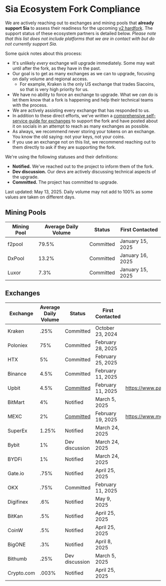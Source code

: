 # Sia Ecosystem Fork Compliance

We are actively reaching out to exchanges and mining pools that **already support Sia** to assess their readiness for the upcoming [v2 hardfork](broken-reference). The support status of these ecosystem partners is detailed below. _Please note that this list does not include platforms that we are in contact with but do not currently support Sia._

Some quick notes about this process:

* It's unlikely _every_ exchange will upgrade immediately. Some may wait until after the fork, as they have in the past.
* Our goal is to get as many exchanges as we can to upgrade, focusing on daily volume and regional access.
  * For example, Kraken is the only US exchange that trades Siacoins, so that is very high priority for us.
* We have no ability to force an exchange to upgrade. What we _can_ do is let them know that a fork is happening and help their technical teams with the process.
* We are actively assisting every exchange that has responded to us.
* In addition to these direct efforts, we've written a [comprehensive self-service guide for exchanges](https://docs.sia.tech/navigating-the-v2-hardfork/exchanges) to support the fork and have posted about it on socials in an attempt to reach as many exchanges as possible.
* As always, we recommend never storing your tokens on an exchange. You know the old saying: not your keys, not your coins.
* If you use an exchange not on this list, we recommend reaching out to them directly to ask if they are supporting the fork.

We're using the following statuses and their definitions:

* **Notified.** We've reached out to the project to inform them of the fork.
* **Dev discussion.** Our devs are actively discussing technical aspects of the upgrade.
* **Committed.** The project has committed to upgrade.

Last updated: May 13, 2025. Daily volume may not add to 100% as some values are taken on different days.

## Mining Pools

| Mining Pool | Average Daily Volume | Status    | First Contacted  |
| ----------- | -------------------- | --------- | ---------------- |
| f2pool      | 79.5%                | Committed | January 15, 2025 |
| DxPool      | 13.2%                | Committed | January 16, 2025 |
| Luxor       | 7.3%                 | Committed | January 15, 2025 |

## Exchanges

<table><thead><tr><th>Exchange</th><th>Average Daily Volume</th><th>Status</th><th>First Contacted</th><th data-type="content-ref">Announcement</th></tr></thead><tbody><tr><td>Kraken</td><td>.25%</td><td>Committed</td><td>October 23, 2024</td><td></td></tr><tr><td>Poloniex</td><td>75%</td><td>Committed</td><td>February 28, 2025</td><td></td></tr><tr><td>HTX</td><td>5%</td><td>Committed</td><td>February 25, 2025</td><td></td></tr><tr><td>Binance</td><td>4.5%</td><td>Committed</td><td>February 11, 2025</td><td></td></tr><tr><td>Upbit</td><td>4.5%</td><td><a href="https://www.panewslab.com/en/articles/fvx2ilom">Committed</a></td><td>February 11, 2025</td><td><a href="https://www.panewslab.com/en/articles/fvx2ilom">https://www.panewslab.com/en/articles/fvx2ilom</a></td></tr><tr><td>BitMart</td><td>4%</td><td>Notified</td><td>March 5, 2025</td><td></td></tr><tr><td>MEXC</td><td>2%</td><td><a href="https://meet.google.com/pef-hmrs-yad">Committed</a></td><td>February 19, 2025</td><td><a href="https://www.mexc.com/support/articles/17827791524227">https://www.mexc.com/support/articles/17827791524227</a></td></tr><tr><td>SuperEx</td><td>1.25%</td><td>Notified</td><td>March 24, 2025</td><td></td></tr><tr><td>Bybit</td><td>1%</td><td>Dev discussion</td><td>March 24, 2025</td><td></td></tr><tr><td>BYDFi</td><td>1%</td><td>Notified</td><td>March 24, 2025</td><td></td></tr><tr><td>Gate.io</td><td>.75%</td><td>Notified</td><td>April 25, 2025</td><td></td></tr><tr><td>OKX</td><td>.75%</td><td>Committed</td><td>February 11, 2025</td><td></td></tr><tr><td>Digifinex</td><td>.6%</td><td>Notified</td><td>May 9, 2025</td><td></td></tr><tr><td>BitKan</td><td>.5%</td><td>Notified</td><td>April 25, 2025</td><td></td></tr><tr><td>CoinW</td><td>.5%</td><td>Notified</td><td>April 25, 2025</td><td></td></tr><tr><td>BigONE</td><td>.3%</td><td>Notified</td><td>April 8, 2025</td><td></td></tr><tr><td>Bithumb</td><td>.25%</td><td>Dev discussion</td><td>March 5, 2025</td><td></td></tr><tr><td>Crypto.com</td><td>.003%</td><td>Notified</td><td>April 25, 2025</td><td></td></tr></tbody></table>
